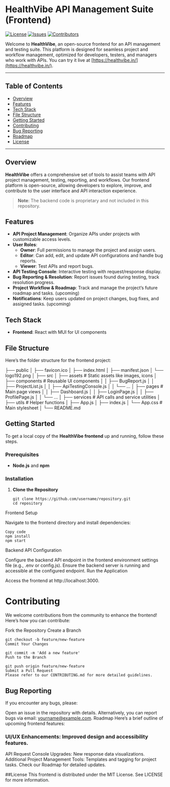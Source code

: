 # HealthVibe API Management Suite (Frontend)

[![License](https://img.shields.io/github/license/somnathnath8482/ApiDoctor.svg)](LICENSE)
[![Issues](https://img.shields.io/github/issues/somnathnath8482/ApiDoctor.svg)](https://github.com/somnathnath8482/ApiDoctor/issues)
[![Contributors](https://img.shields.io/github/contributors/somnathnath8482/ApiDoctor.svg)](https://github.com/somnathnath8482/ApiDoctor/graphs/contributors)


Welcome to **HealthVibe**, an open-source frontend for an API management and testing suite. This platform is designed for seamless project and workflow management, optimized for developers, testers, and managers who work with APIs. You can try it live at [https://healthvibe.in/](https://healthvibe.in/).

---

## Table of Contents
- [Overview](#overview)
- [Features](#features)
- [Tech Stack](#tech-stack)
- [File Structure](#file-structure)
- [Getting Started](#getting-started)
- [Contributing](#contributing)
- [Bug Reporting](#bug-reporting)
- [Roadmap](#roadmap)
- [License](#license)

---

## Overview

**HealthVibe** offers a comprehensive set of tools to assist teams with API project management, testing, reporting, and workflows. Our frontend platform is open-source, allowing developers to explore, improve, and contribute to the user interface and API interaction experience.

> **Note**: The backend code is proprietary and not included in this repository.

## Features

- **API Project Management**: Organize APIs under projects with customizable access levels.
- **User Roles**:
  - **Owner**: Full permissions to manage the project and assign users.
  - **Editor**: Can add, edit, and update API configurations and handle bug reports.
  - **Viewer**: Test APIs and report bugs.
- **API Testing Console**: Interactive testing with request/response display.
- **Bug Reporting & Resolution**: Report issues found during testing, track resolution progress.
- **Project Workflow & Roadmap**: Track and manage the project’s future roadmap and tasks. (upcoming)
- **Notifications**: Keep users updated on project changes, bug fixes, and assigned tasks.  (upcoming)

## Tech Stack

- **Frontend**: React with MUI for UI components

## File Structure

Here’s the folder structure for the frontend project:

├── public │ ├── favicon.ico │ ├── index.html │ ├── manifest.json │ └── logo192.png │ ├── src │ ├── assets # Static assets like images, icons │ ├── components # Reusable UI components │ │ ├── BugReport.js │ │ ├── ProjectList.js │ │ ├── ApiTestingConsole.js │ │ └── ... │ ├── pages # Main page views │ │ ├── Dashboard.js │ │ ├── LoginPage.js │ │ ├── ProfilePage.js │ │ └── ... │ ├── services # API calls and service utilities │ ├── utils # Helper functions │ ├── App.js │ ├── index.js │ └── App.css # Main stylesheet │ └── README.md



## Getting Started

To get a local copy of the **HealthVibe frontend** up and running, follow these steps.

### Prerequisites

- **Node.js** and **npm**

### Installation

1. **Clone the Repository**
   ```
   git clone https://github.com/username/repository.git
   cd repository
   ````


Frontend Setup

Navigate to the frontend directory and install dependencies:
````
Copy code
npm install
npm start
````
Backend API Configuration

Configure the backend API endpoint in the frontend environment settings file (e.g., .env or config.js).
Ensure the backend server is running and accessible at the configured endpoint.
Run the Application

Access the frontend at http://localhost:3000.



# Contributing
We welcome contributions from the community to enhance the frontend! Here’s how you can contribute:

Fork the Repository
Create a Branch
````
git checkout -b feature/new-feature
Commit Your Changes
````
````
git commit -m 'Add a new feature'
Push to the Branch
````

````
git push origin feature/new-feature
Submit a Pull Request
Please refer to our CONTRIBUTING.md for more detailed guidelines.
````

## Bug Reporting
If you encounter any bugs, please:

Open an issue in the repository with details.
Alternatively, you can report bugs via email: yourname@example.com.
Roadmap
Here’s a brief outline of upcoming frontend features:

### UI/UX Enhancements: Improved design and accessibility features.
API Request Console Upgrades: New response data visualizations.
Additional Project Management Tools: Templates and tagging for project tasks.
Check our Roadmap for detailed updates.

##License
This frontend is distributed under the MIT License. See LICENSE for more information.
